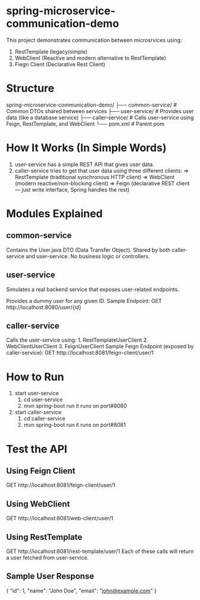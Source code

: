 # spring-microservice-communication-demo

This project demonstrates communication between microsrvices using:
1. RestTemplate (legacy/simple)
2. WebClient (Reactive and modern alternative to RestTemplate)
3. Fiegn Client (Declarative Rest Client)

# Structure
spring-microservice-communication-demo/
├── common-service/         # Common DTOs shared between services
├── user-service/           # Provides user data (like a database service)
├── caller-service/         # Calls user-service using Feign, RestTemplate, and WebClient
└── pom.xml                 # Parent pom

# How It Works (In Simple Words)
1. user-service has a simple REST API that gives user data.
2. caller-service tries to get that user data using three different clients:
  => RestTemplate (traditional synchronous HTTP client)
  => WebClient (modern reactive/non-blocking client)
  => Feign (declarative REST client — just write interface, Spring handles the rest)

# Modules Explained
## common-service
  Contains the User.java DTO (Data Transfer Object).
  Shared by both caller-service and user-service.
  No business logic or controllers.
## user-service
  Simulates a real backend service that exposes user-related endpoints.

Provides a dummy user for any given ID.
Sample Endpoint:
GET http://localhost:8080/user/{id}

## caller-service
  Calls the user-service using:
    1. RestTemplateUserClient
    2. WebClientUserClient
    3. FeignUserClient
Sample Feign Endpoint (exposed by caller-service):
  GET http://localhost:8081/feign-client/user/1
# How to Run
1. start user-service
     1. cd user-service
     2. mvn spring-boot run
        it runs on port#8080
2. start caller-service
    1. cd caller-service
    2. mvn spring-boot run
       it runs on port#8081
# Test the API
## Using Feign Client
  GET http://localhost:8081/feign-client/user/1
## Using WebClient
  GET http://localhost:8081/web-client/user/1
## Using RestTemplate
  GET http://localhost:8081/rest-template/user/1
Each of these calls will return a user fetched from user-service.

## Sample User Response
{
  "id": 1,
  "name": "John Doe",
  "email": "john@example.com"
}
